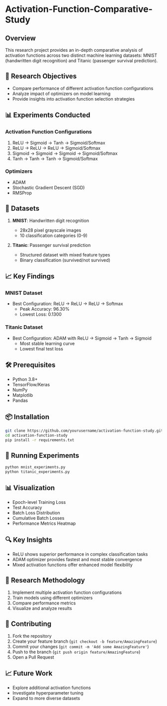 # Activation-Function-Comparative-Study

## Overview
This research project provides an in-depth comparative analysis of activation functions across two distinct machine learning datasets: MNIST (handwritten digit recognition) and Titanic (passenger survival prediction).

## 🔬 Research Objectives
- Compare performance of different activation function configurations
- Analyze impact of optimizers on model learning
- Provide insights into activation function selection strategies

## 📊 Experiments Conducted

### Activation Function Configurations
1. ReLU → Sigmoid → Tanh → Sigmoid/Softmax
2. ReLU → ReLU → ReLU → Sigmoid/Softmax
3. Sigmoid → Sigmoid → Sigmoid → Sigmoid/Softmax
4. Tanh → Tanh → Tanh → Sigmoid/Softmax

### Optimizers
- ADAM
- Stochastic Gradient Descent (SGD)
- RMSProp

## 🧠 Datasets
1. **MNIST**: Handwritten digit recognition
   - 28x28 pixel grayscale images
   - 10 classification categories (0-9)

2. **Titanic**: Passenger survival prediction
   - Structured dataset with mixed feature types
   - Binary classification (survived/not survived)

## 📈 Key Findings

### MNIST Dataset
- Best Configuration: ReLU → ReLU → ReLU → Softmax
  - Peak Accuracy: 96.30%
  - Lowest Loss: 0.1300

### Titanic Dataset
- Best Configuration: ADAM with ReLU → Sigmoid → Tanh → Sigmoid
  - Most stable learning curve
  - Lowest final test loss

## 🛠 Prerequisites
- Python 3.8+
- TensorFlow/Keras
- NumPy
- Matplotlib
- Pandas

## 📦 Installation
```bash
git clone https://github.com/yourusername/activation-function-study.git
cd activation-function-study
pip install -r requirements.txt
```

## 🚀 Running Experiments
```bash
python mnist_experiments.py
python titanic_experiments.py
```

## 📊 Visualization
- Epoch-level Training Loss
- Test Accuracy
- Batch Loss Distribution
- Cumulative Batch Losses
- Performance Metrics Heatmap

## 🔍 Key Insights
- ReLU shows superior performance in complex classification tasks
- ADAM optimizer provides fastest and most stable convergence
- Mixed activation functions offer enhanced model flexibility

## 📝 Research Methodology
1. Implement multiple activation function configurations
2. Train models using different optimizers
3. Compare performance metrics
4. Visualize and analyze results

## 🤝 Contributing
1. Fork the repository
2. Create your feature branch (`git checkout -b feature/AmazingFeature`)
3. Commit your changes (`git commit -m 'Add some AmazingFeature'`)
4. Push to the branch (`git push origin feature/AmazingFeature`)
5. Open a Pull Request

## 📈 Future Work
- Explore additional activation functions
- Investigate hyperparameter tuning
- Expand to more diverse datasets
